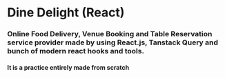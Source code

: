 # Dine Delight (React)

### Online Food Delivery, Venue Booking and Table Reservation service provider made by using React.js, Tanstack Query and bunch of modern react hooks and tools.

#### It is a practice entirely made from scratch
